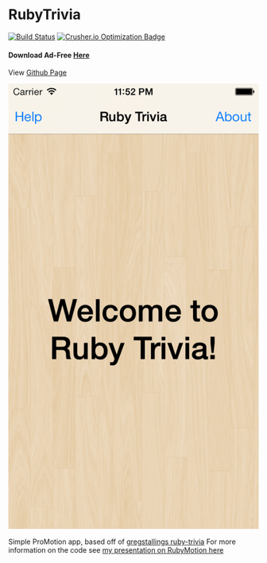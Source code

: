 RubyTrivia
==========
[![Build Status](https://travis-ci.org/IconoclastLabs/rubytrivia.png?branch=master)](https://travis-ci.org/IconoclastLabs/rubytrivia)
[![Crusher.io Optimization Badge](http://crusher.io/repo/iconoclastlabs/rubytrivia/badge)](http://crusher.io/repo/iconoclastlabs/rubytrivia)

#### Download Ad-Free [Here](https://itunes.apple.com/us/app/ruby-trivia/id703147133?ls=1&mt=8)
View [Github Page](http://iconoclastlabs.github.io/rubytrivia/)

![RubyTrivia](./resources/Default-568h@2x.png "Screenshot")

Simple ProMotion app, based off of [gregstallings ruby-trivia](https://github.com/gregstallings/ruby-trivia)
For more information on the code see [my presentation on RubyMotion here](https://github.com/GantMan/RubyMotion-Intro)
